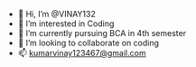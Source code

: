 - 👋 Hi, I’m @VINAY132
- 👀 I’m interested in Coding
- 🌱 I’m currently pursuing BCA in 4th semester
- 💞️ I’m looking to collaborate on coding
- 📫 kumarvinay123467@gmail.com

<!---
VINAY132/VINAY132 is a ✨ special ✨ repository because its `README.md` (this file) appears on your GitHub profile.
You can click the Preview link to take a look at your changes.
--->
